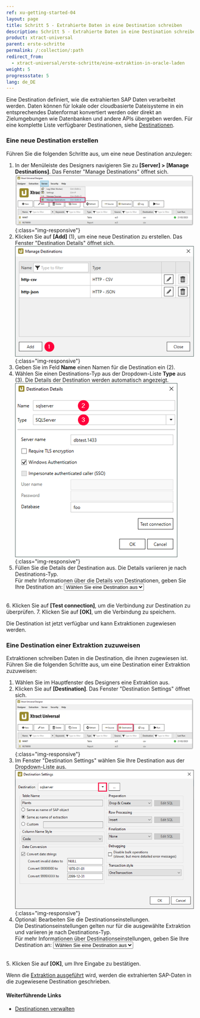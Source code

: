 ```yaml
---
ref: xu-getting-started-04
layout: page
title: Schritt 5 - Extrahierte Daten in eine Destination schreiben
description: Schritt 5 - Extrahierte Daten in eine Destination schreiben
product: xtract-universal
parent: erste-schritte
permalink: /:collection/:path
redirect_from:
  - xtract-universal/erste-schritte/eine-extraktion-in-oracle-laden
weight: 5
progressstate: 5
lang: de_DE
---
```


Eine Destination definiert, wie die extrahierten SAP Daten verarbeitet werden. 
Daten können für lokale oder cloudbasierte Dateisysteme in ein entsprechendes Datenformat konvertiert werden oder direkt an Zielumgebungen wie Datenbanken und andere APIs übergeben werden. 
Für eine komplette Liste verfügbarer Destinationen, siehe [Destinationen](../destinationen).

### Eine neue Destination erstellen

  <script>
  function getSelectedValueDetails(){
	var selectedValueD = document.getElementById("destination").value;
	window.location = "https://help.theobald-software.com/de/xtract-universal/destinationen/" + selectedValueD + "#destination-details"
	}
  </script> 

Führen Sie die folgenden Schritte aus, um eine neue Destination anzulegen:
1. In der Menüleiste des Designers navigieren Sie zu **[Server] > [Manage Destinations]**.
Das Fenster "Manage Destinations" öffnet sich.<br>
![Load-Destinations](/img/content/xu/xu_destination.png){:class="img-responsive"}
2. Klicken Sie auf **[Add]** (1), um eine neue Destination zu erstellen. Das Fenster "Destination Details" öffnet sich.<br>
![Load-Manage-Shared-Destination](/img/content/destinations_load_manage_shared.png){:class="img-responsive"}
3. Geben Sie im Feld **Name** einen Namen für die Destination ein (2). 
4. Wählen Sie einen Destinations-Typ aus der Dropdown-Liste **Type** aus (3). Die Details der Destination werden automatisch angezeigt.<br>
![Select-Destination-Type](/img/content/sqlserver_destination-details.png){:class="img-responsive"}
5. Füllen Sie die Details der Destination aus. Die Details variieren je nach Destinations-Typ. <br>
Für mehr Informationen über die Details von Destinationen, geben Sie Ihre Destination an: <select name="destinationlist" id="destination" onChange="getSelectedValueDetails();">
    <option value=" " disabled selected>Wählen Sie eine Destination aus</option>
    <option value="csv-flat-file">Flat File CSV</option>
    <option value="json-flat-file">Flat File JSON</option>
    <option value="parquet">Flat File Parquet</option>
	<option value="csv-via-http">WebService CSV</option>
	<option value="json-via-http">WebService JSON</option>
	<option value="alteryx-de">Alteryx</option>
	<option value="amazon_aws_s3">Amazon S3</option>
	<option value="redshift">Amazon Redshift</option>
	<option value="azure-storage">Azure Storage</option>
	<option value="azure-synapse-analytics">Azure Synapse Analytics</option>
	<option value="exasol">EXASolution</option>
	<option value="google-cloud-storage">Google Cloud Storage</option>
	<option value="huawei">Huawei Cloud OBS</option>
	<option value="ibm-db2">IBM Db2</option>
	<option value="knime">KNIME</option>
	<option value="microsoft-sql-server">Microsoft SQL Server</option>
	<option value="mysql">MySQL</option>
	<option value="oracle">Oracle</option>
	<option value="postgreSQL">PostgreSQL</option>
	<option value="Power-BI-Connector">Power BI Connector</option>
	<option value="qlik">QlikSense and QlikView</option>
	<option value="salesforce">Salesforce</option>
	<option value="hana">SAP HANA</option>
	<option value="sharepoint">SharePoint</option>
	<option value="snowflake">Snowflake</option>
	<option value="server-report-services">SQL Server Reporting Services</option>
	<option value="tableau">Tableau</option>
  </select><br>
6. Klicken Sie auf **[Test connection]**, um die Verbindung zur Destination zu überprüfen. 
7. Klicken Sie auf **[OK]**, um die Verbindung zu speichern. 

Die Destination ist jetzt verfügbar und kann Extraktionen zugewiesen werden.

### Eine Destination einer Extraktion zuzuweisen

  <script>
  function getSelectedValueSettings(){
	var selectedValueS = document.getElementById("destinationsettings").value;
	window.location = "https://help.theobald-software.com/de/xtract-universal/destinationen/" + selectedValueS + "#destination-settings---destinationseinstellungen"
	}
  </script> 
  
Extraktionen schreiben Daten in die Destination, die ihnen zugewiesen ist.
Führen Sie die folgenden Schritte aus, um eine Destination einer Extraktion zuzuweisen:

1. Wählen Sie im Hauptfenster des Designers eine Extraktion aus. 
2. Klicken Sie auf **[Destination]**. Das Fenster "Destination Settings" öffnet sich.<br>
![Load-Destinations](/img/content/xu/xu_designer_destination.png){:class="img-responsive"}
3. Im Fenster "Destination Settings" wählen Sie Ihre Destination aus der Dropdown-Liste aus. <br>
![Load-Shared-Destination-SQLServer](/img/content/sqlserver_destination-settings.png){:class="img-responsive"}
4. Optional: Bearbeiten Sie die Destinationseinstellungen.<br>
Die Destinationseinstellungen gelten nur für die ausgewählte Extraktion und variieren je nach Destinations-Typ.<br>
Für mehr Informationen über Destinationseinstellungen, geben Sie Ihre Destination an: <select id="destinationsettings" onChange="getSelectedValueSettings();">
    <option value=" " disabled selected>Wählen Sie eine Destination aus</option>
    <option value="csv-flat-file">Flat File CSV</option>
    <option value="json-flat-file">Flat File JSON</option>
    <option value="parquet">Flat File Parquet</option>
	<option value="csv-via-http">WebService CSV</option>
	<option value="json-via-http">WebService JSON</option>
	<option value="alteryx-de">Alteryx</option>
	<option value="amazon_aws_s3">Amazon S3</option>
	<option value="redshift">Amazon Redshift</option>
	<option value="azure-storage">Azure Storage</option>
	<option value="azure-synapse-analytics">Azure Synapse Analytics</option>
	<option value="exasol">EXASolution</option>
	<option value="google-cloud-storage">Google Cloud Storage</option>
	<option value="huawei">Huawei Cloud OBS</option>
	<option value="ibm-db2">IBM Db2</option>
	<option value="knime">KNIME</option>
	<option value="microsoft-sql-server">Microsoft SQL Server</option>
	<option value="mysql">MySQL</option>
	<option value="oracle">Oracle</option>
	<option value="postgreSQL">PostgreSQL</option>
	<option value="Power-BI-Connector">Power BI Connector</option>
	<option value="qlik">QlikSense and QlikView</option>
	<option value="salesforce">Salesforce</option>
	<option value="hana">SAP HANA</option>
	<option value="sharepoint">SharePoint</option>
	<option value="snowflake">Snowflake</option>
	<option value="server-report-services">SQL Server Reporting Services</option>
	<option value="tableau">Tableau</option>
  </select><br>
5. Klicken Sie auf **[OK]**, um Ihre Eingabe zu bestätigen.

Wenn die [Extraktion ausgeführt](./eine-extraktion-ausfuehren) wird, werden die extrahierten SAP-Daten in die zugewiesene Destination geschrieben.

#### Weiterführende Links
- [Destinationen verwalten](../destinationen/ziele-verwalten)
